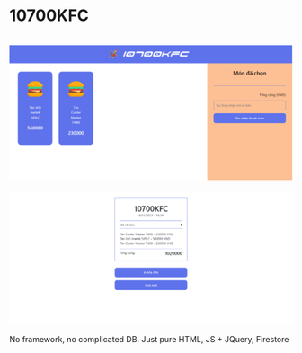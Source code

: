 # 10700KFC

<p align="center">
  <br>
  <img src="preview_pictures/1.PNG">
  <br>
  <br>
  <img src="preview_pictures/2.PNG">
  <br>
</p>

No framework, no complicated DB. Just pure HTML, JS + JQuery, Firestore
